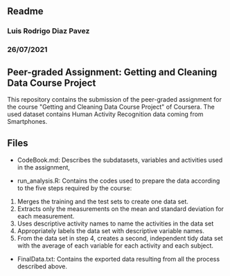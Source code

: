 
## Readme
### Luis Rodrigo Diaz Pavez
### 26/07/2021


## Peer-graded Assignment: Getting and Cleaning Data Course Project
This repository contains the submission of the peer-graded assignment for the course "Getting and Cleaning Data Course Project" of Coursera. The used dataset contains Human Activity Recognition data coming from Smartphones.

## Files
- CodeBook.md: Describes the subdatasets, variables and activities used in the assignment,

- run_analysis.R: Contains the codes used to prepare the data according to the five steps required by the course:
1) Merges the training and the test sets to create one data set.
2) Extracts only the measurements on the mean and standard deviation for each measurement.
3) Uses descriptive activity names to name the activities in the data set
4) Appropriately labels the data set with descriptive variable names.
5) From the data set in step 4, creates a second, independent tidy data set with the average of each variable for each activity and each subject.

- FinalData.txt: Contains the exported data resulting from all the process described above. 
